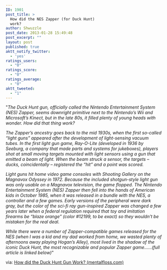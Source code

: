 ```yaml
---
ID: 1901
post_title: >
  How did the NES Zapper (for Duck Hunt)
  work?
author: Shwuzzle
post_date: 2013-01-28 15:49:48
post_excerpt: ""
layout: post
published: true
aktt_notify_twitter:
  - 'yes'
ratings_users:
  - "0"
ratings_score:
  - "0"
ratings_average:
  - "0"
aktt_tweeted:
  - "1"
---
```

"<em>The Duck Hunt gun, officially called the Nintendo Entertainment System (NES) Zapper, seems downright primitive next to the Nintendo’s Wii and Microsoft’s Kinect, but in the late 80s, it filled plenty of young heads with wonder. How did that thing work?</em>

<em>The Zapper’s ancestry goes back to the mid 1930s, when the first so-called “light guns” appeared after the development of light-sensing vacuum tubes. In the first light gun game, Ray-O-Lite (developed in 1936 by Seeburg, a company that made parts and systems for jukeboxes), players shot at small moving targets mounted with light sensors using a gun that emitted a beam of light. When the beam struck a sensor, the targets – ducks, coincidentally – registered the “hit” and a point was scored.</em>

<em>Light guns hit home video game consoles with Shooting Gallery on the Magnavox Odyssey in 1972. Because the included shotgun-style light gun was only usable on a Magnavox television, the game flopped. The Nintendo Entertainment System (NES) Zapper then fell into the hands of American kids in October 1985, when it was released in a bundle with the NES, a controller and a few games. Early versions of the peripheral were dark gray, but the color of the sci-fi ray gun-inspired Zapper was changed a few years later when a federal regulation required that toy and imitation firearms be “blaze orange” (color #12199, to be exact) so they wouldn’t be mistaken for the real deal.</em>

<em>While there were a number of Zapper-compatible games released for the NES (when I was a kid and my dad worked from home, we wasted plenty of afternoons away playing Hogan’s Alley), most lived in the shadow of the iconic Duck Hunt, the most recognizable and popular Zapper game......(full article is linked below)</em>"

via: <a href="http://mentalfloss.com/article/26875/how-did-duck-hunt-gun-work">How did the Duck Hunt Gun Work? (mentalfloss.com)</a>
